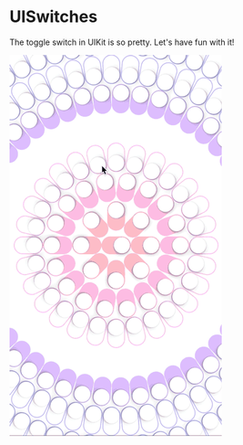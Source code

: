 # UISwitches
The toggle switch in UIKit is so pretty. Let's have fun with it!

![Screenshot](screenshots/capture0.gif)
